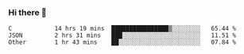 ### Hi there 👋

<!--
**WShiBin/WShiBin** is a ✨ _special_ ✨ repository because its `README.md` (this file) appears on your GitHub profile.

Here are some ideas to get you started:

- 🔭 I’m currently working on ...
- 🌱 I’m currently learning ...
- 👯 I’m looking to collaborate on ...
- 🤔 I’m looking for help with ...
- 💬 Ask me about ...
- 📫 How to reach me: ...
- 😄 Pronouns: ...
- ⚡ Fun fact: ...
-->

<!--START_SECTION:waka-->

```text
C            14 hrs 19 mins  ████████████████▒░░░░░░░░   65.44 %
JSON         2 hrs 31 mins   ███░░░░░░░░░░░░░░░░░░░░░░   11.51 %
Other        1 hr 43 mins    ██░░░░░░░░░░░░░░░░░░░░░░░   07.84 %
```

<!--END_SECTION:waka-->
